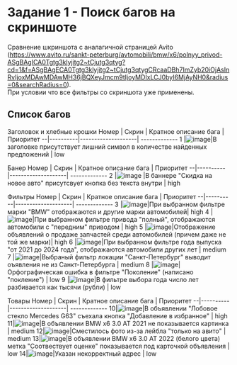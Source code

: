 # Задание 1 - Поиск багов на скриншоте 
Сравнение шкриншота с аналагичной страницей Avito (https://www.avito.ru/sankt-peterburg/avtomobili/bmw/x6/polnyy_privod-ASgBAgICA0Tgtg3klyjitg2~tCjutg3qtyg?cd=1&f=ASgBAgECA0Tgtg3klyjitg2~tCjutg3qtygCRcaaDBh7ImZyb20iOjAsInRvIjoxMDAwMDAwMH36jBQXeyJmcm9tIjoyMDIxLCJ0byI6MjAyNH0&radius=0&searchRadius=0).      
При условии что все фильтры со скриншота уже применены.

## Список багов

Заголовок и хлебные крошки 
Номер | Скрин | Кратное описание бага  | Приоритет
--|----------|--------------------| -------------
1 |![image](https://github.com/user-attachments/assets/2bd40102-e809-44f0-84d0-bb963ebc894e)|В заголовке присутствует лишний символ в количестве найденных предложений | low

Банер
Номер | Скрин | Кратное описание бага  | Приоритет
--|----------|--------------------| ------------- 
2 |![image](https://github.com/user-attachments/assets/b1f58daf-e25b-4433-b8c3-c4401cbbc3d8) |В баннере "Скидка на новое авто" присутсвует кнопка без текста внутри | high 


Фильтры
Номер | Скрин | Кратное описание бага  | Приоритет
--|----------|--------------------| -------------
3 |![image](https://github.com/user-attachments/assets/d717e919-3cbb-4cc3-9dea-6992d975995d)|При выбранном фильтре марки "BMW" отображаются и другие марки автомобилей| high 
4 |![image](https://github.com/user-attachments/assets/39317942-f981-4533-afcf-1c665cb683b2)|При выбранном фильтре привода "полный", отображаются автомобили с "передним" приводом | high 
5 |![image](https://github.com/user-attachments/assets/09fd6c2d-9151-4b7b-b301-e2c33b3c097c)|Отображение объявлений о продаже запчастей среди автомобилей (причем даже не той же марки)| high 
6 |![image](https://github.com/user-attachments/assets/46be55e2-aee6-448f-97bc-95a00560e2fe)|При выбранном фильтре года выпуска "от 2021 до 2024 года", отображаются автомобили других лет | medium
7 |![image](https://github.com/user-attachments/assets/91d73632-d461-46c1-a20f-ac7a0d3d7b41)|Выбраный фильтр локации "Санкт-Петербург" выводит оъявления не из Санкт-Петербургa | medium
8 |![image](https://github.com/user-attachments/assets/1c1f6a87-ed2b-4bbf-b5b2-b2c6f94a6a5a)|Орфографическая ошибка в фильтре "Поколение" (написано "покление") | low
9 |![image](https://github.com/user-attachments/assets/05d2cf2b-2d68-4220-8fc9-ad257c2a6869)|В фильтре выбора года число лет разбивается как тысячи (рубли) | low


Товары
Номер | Скрин | Кратное описание бага  | Приоритет
--|----------|--------------------| -------------
10|![image](https://github.com/user-attachments/assets/9ffb7a65-0d6f-4178-8d9e-a8666d3aeeb4)|В объявлении "Лобовое стекло Mercedes G63" съехала кнопка "Добавление в избранное" | high
11|![image](https://github.com/user-attachments/assets/e5f78ab9-7726-42d5-bfc0-be8de03d622f)|В объявлении BMW x6 3.0 AT 2021 не показывается картинка |  medium
12|![image](https://github.com/user-attachments/assets/6bc1a049-7cc7-48f5-bdcc-5ccde914b01b)|Сместилось фото из-за лейбла "только на авито" |  medium
13|![image](https://github.com/user-attachments/assets/2b594e76-ddbf-497f-9eb3-02a25e480c43)|В объявлении BMW x6 3.0 AT 2022 (белого цвета) метка "Соотвествует оценке" показывается под карточкой объявления | low
14|![image](https://github.com/user-attachments/assets/b93155fe-dd1c-452b-a8e7-143a906c1294)|Указан некорректный адрес | low
 
